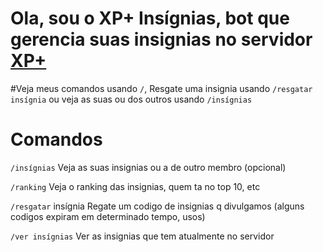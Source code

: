 # Ola, sou o XP+ Insígnias, bot que gerencia suas  insignias no servidor [XP+](https://discord.gg/grind)

#Veja meus comandos usando `/`, Resgate uma insignia usando `/resgatar insígnia` ou veja as suas ou dos outros usando `/insígnias`

# Comandos

`/insígnias`  Veja as suas insignias ou a de outro membro (opcional)

`/ranking` Veja o ranking das insignias, quem ta no top 10, etc

`/resgatar` insígnia Regate um codigo de insignias q divulgamos (alguns codigos expiram em determinado tempo, usos)

`/ver insígnias` Ver as insignias que tem atualmente no servidor
